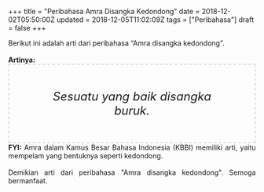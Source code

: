 +++
title = "Peribahasa Amra Disangka Kedondong"
date = 2018-12-02T05:50:00Z
updated = 2018-12-05T11:02:09Z
tags = ["Peribahasa"]
draft = false
+++

<div dir="ltr" style="text-align: left;" trbidi="on"><div style="text-align: justify;">Berikut ini adalah arti dari peribahasa “Amra disangka kedondong”.</div><br /><div style="text-align: justify;"><b>Artinya:</b></div><div style="border: 2px dashed #ddd; font-size: 24px; height: auto; margin: 0 auto; padding: 50px; text-align: center; width: auto;"><i>Sesuatu yang baik disangka buruk.</i></div><div style="text-align: justify;"><b>FYI:</b> Amra dalam Kamus Besar Bahasa Indonesia (KBBI) memiliki arti, yaitu mempelam yang bentuknya seperti kedondong.<br /><br /></div><div style="text-align: justify;">Demikian arti dari peribahasa "Amra disangka kedondong". Semoga bermanfaat.</div></div>
